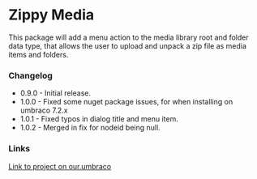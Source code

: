 # Zippy Media
This package will add a menu action to the media library root and folder data type, that allows the user to upload and unpack a zip file as media items and folders.

### Changelog
 * 0.9.0 - Initial release.
 * 1.0.0 - Fixed some nuget package issues, for when installing on umbraco 7.2.x 
 * 1.0.1 - Fixed typos in dialog title and menu item.
 * 1.0.2 - Merged in fix for nodeid being null. 

### Links
[Link to project on our.umbraco](https://our.umbraco.org/projects/backoffice-extensions/zippy-media-import/)



 

 
